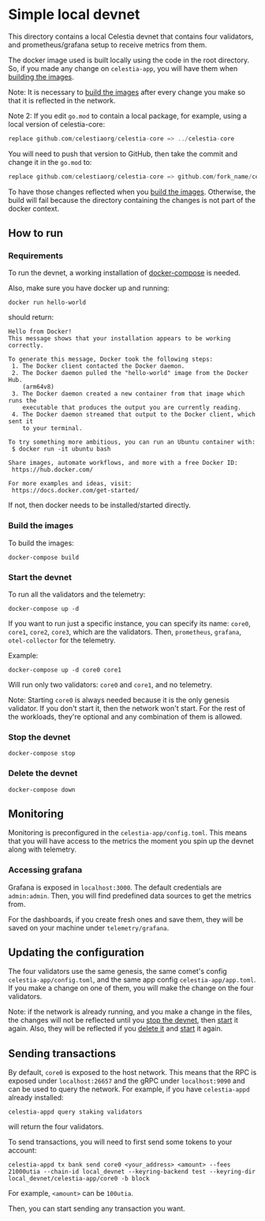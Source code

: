 # Simple local devnet

This directory contains a local Celestia devnet that contains four validators, and prometheus/grafana setup to receive metrics from them.

The docker image used is built locally using the code in the root directory. So, if you made any change on `celestia-app`, you will have them when [building the images](#build-the-images).

Note: It is necessary to [build the images](#build-the-images) after every change you make so that it is reflected in the network.

Note 2: If you edit `go.mod` to contain a local package, for example, using a local version of celestia-core:

```go
replace github.com/celestiaorg/celestia-core => ../celestia-core
```

You will need to push that version to GitHub, then take the commit and change it in the `go.mod` to:

```go
replace github.com/celestiaorg/celestia-core => github.com/fork_name/celestia-core <commit>
```

To have those changes reflected when you [build the images](#build-the-images). Otherwise, the build will fail because the directory containing the changes is not part of the docker context.

## How to run

### Requirements

To run the devnet, a working installation of [docker-compose](https://docs.docker.com/compose/install/) is needed.

Also, make sure you have docker up and running:

```shell
docker run hello-world
```

should return:

```text
Hello from Docker!
This message shows that your installation appears to be working correctly.

To generate this message, Docker took the following steps:
 1. The Docker client contacted the Docker daemon.
 2. The Docker daemon pulled the "hello-world" image from the Docker Hub.
    (arm64v8)
 3. The Docker daemon created a new container from that image which runs the
    executable that produces the output you are currently reading.
 4. The Docker daemon streamed that output to the Docker client, which sent it
    to your terminal.

To try something more ambitious, you can run an Ubuntu container with:
 $ docker run -it ubuntu bash

Share images, automate workflows, and more with a free Docker ID:
 https://hub.docker.com/

For more examples and ideas, visit:
 https://docs.docker.com/get-started/
```

If not, then docker needs to be installed/started directly.

### Build the images

To build the images:

```shell
docker-compose build
```

### Start the devnet

To run all the validators and the telemetry:

```shell
docker-compose up -d
```

If you want to run just a specific instance, you can specify its name: `core0`, `core1`, `core2`, `core3`, which are the validators. Then, `prometheus`, `grafana`, `otel-collector` for the telemetry.

Example:

```shell
docker-compose up -d core0 core1
```

Will run only two validators: `core0` and `core1`, and no telemetry.

Note: Starting `core0` is always needed because it is the only genesis validator. If you don't start it, then the network won't start. For the rest of the workloads, they're optional and any combination of them is allowed.

### Stop the devnet

```shell
docker-compose stop
```

### Delete the devnet

```shell
docker-compose down
```

## Monitoring

Monitoring is preconfigured in the `celestia-app/config.toml`. This means that you will have access to the metrics the moment you spin up the devnet along with telemetry.

### Accessing grafana

Grafana is exposed in `localhost:3000`. The default credentials are `admin:admin`. Then, you will find predefined data sources to get the metrics from.

For the dashboards, if you create fresh ones and save them, they will be saved on your machine under `telemetry/grafana`.

## Updating the configuration

The four validators use the same genesis, the same comet's config `celestia-app/config.toml`, and the same app config `celestia-app/app.toml`. If you make a change on one of them, you will make the change on the four validators.

Note: if the network is already running, and you make a change in the files, the changes will not be reflected until you [stop the devnet](#stop-the-devnet), then [start](#start-the-devnet) it again. Also, they will be reflected if you [delete it](#delete-the-devnet) and [start](#start-the-devnet) it again.

## Sending transactions

By default, `core0` is exposed to the host network. This means that the RPC is exposed under `localhost:26657` and the gRPC under `localhost:9090` and can be used to query the network. For example, if you have `celestia-appd` already installed:

```shell
celestia-appd query staking validators
```

will return the four validators.

To send transactions, you will need to first send some tokens to your account:

```shell
celestia-appd tx bank send core0 <your_address> <amount> --fees 21000utia --chain-id local_devnet --keyring-backend test --keyring-dir local_devnet/celestia-app/core0 -b block
```

For example, `<amount>` can be `100utia`.

Then, you can start sending any transaction you want.
